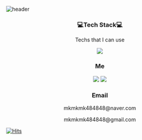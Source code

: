 

![header](https://capsule-render.vercel.app/api?type=slice&color=auto&height=500&section=header&text=JunYoungPark&fontSize=120)

<h3 align="center">💻Tech Stack💻</h3>
<p align="center"> Techs that I can use </p>

<p align="center"> <img src="https://img.shields.io/badge/Python-3766AB?style=flat-square&logo=Python&logoColor=white"/> </p>

<h3 align="center">Me</h3>

<p align='center'><a href="https://www.instagram.com/park_ga__/"><img src="https://img.shields.io/badge/instagram-hotpink?style=flat-square&logo=instagram&logoColor=white&link=https://www.instagram.com/park_ga__/"/></a>   <a href="https://www.facebook.com/profile.php?id=100005256542768"><img src="https://img.shields.io/badge/instagram-blue?style=flat-square&logo=facebook&logoColor=white&link=https://www.facebook.com/profile.php?id=100005256542768"/></a> </p>

<h3 align="center">Email</h3>

<p align="center"> mkmkmk484848@naver.com </p>

<p align="center"> mkmkmk484848@gmail.com </p>

[![Hits](https://hits.seeyoufarm.com/api/count/incr/badge.svg?url=https%3A%2F%2Fgithub.com%2Fgjbae1212%2Fhit-counter)](https://hits.seeyoufarm.com)

















